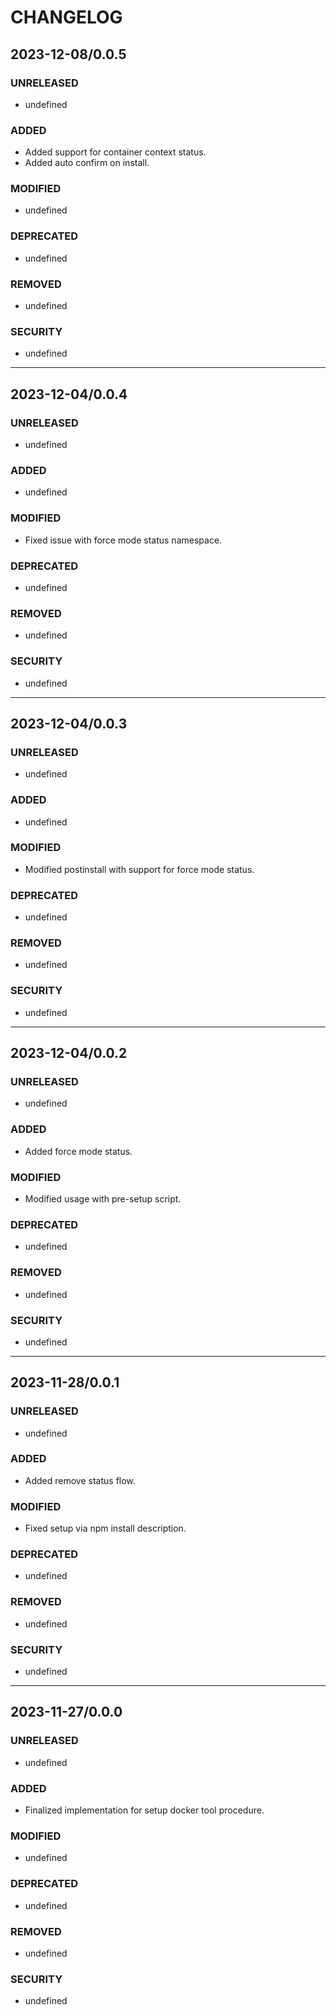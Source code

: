#	CHANGELOG

##	2023-12-08/0.0.5

###	UNRELEASED
- undefined

###	ADDED
- Added support for container context status.
- Added auto confirm on install.

###	MODIFIED
- undefined

###	DEPRECATED
- undefined

###	REMOVED
- undefined

###	SECURITY
- undefined

----

##	2023-12-04/0.0.4

###	UNRELEASED
- undefined

###	ADDED
- undefined

###	MODIFIED
- Fixed issue with force mode status namespace.

###	DEPRECATED
- undefined

###	REMOVED
- undefined

###	SECURITY
- undefined

----

##	2023-12-04/0.0.3

###	UNRELEASED
- undefined

###	ADDED
- undefined

###	MODIFIED
- Modified postinstall with support for force mode status.

###	DEPRECATED
- undefined

###	REMOVED
- undefined

###	SECURITY
- undefined

----

##	2023-12-04/0.0.2

###	UNRELEASED
- undefined

###	ADDED
- Added force mode status.

###	MODIFIED
- Modified usage with pre-setup script.

###	DEPRECATED
- undefined

###	REMOVED
- undefined

###	SECURITY
- undefined

----

##	2023-11-28/0.0.1

###	UNRELEASED
- undefined

###	ADDED
- Added remove status flow.

###	MODIFIED
- Fixed setup via npm install description.

###	DEPRECATED
- undefined

###	REMOVED
- undefined

###	SECURITY
- undefined

----

##	2023-11-27/0.0.0

###	UNRELEASED
- undefined

###	ADDED
- Finalized implementation for setup docker tool procedure.

###	MODIFIED
- undefined

###	DEPRECATED
- undefined

###	REMOVED
- undefined

###	SECURITY
- undefined

